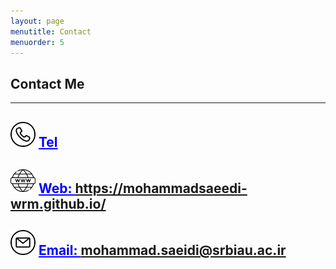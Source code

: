 ```yaml
---
layout: page
menutitle: Contact
menuorder: 5
---
```

## __Contact Me__
_________________________________________________________________________________________________________________________________________________________________________


## <img width="40" height="40" alt="Target" src="/assets//call.png"> __<a href="" style="color: blue;">Tel </a>__ 
## <img width="40" height="40" alt="Target" src="/assets//web.png"> __<a href="https://mohammadsaeedi-wrm.github.io/" style="color: blue;">Web: https://mohammadsaeedi-wrm.github.io/ </a>__ 
## <img width="40" height="40" alt="Target" src="/assets//email.png"> __<a href="mohammad.saeidi@srbiau.ac.ir" style="color: blue;">Email: mohammad.saeidi@srbiau.ac.ir </a>__ 
